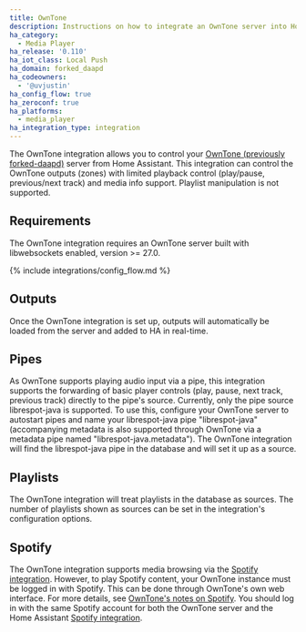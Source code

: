 ```yaml
---
title: OwnTone
description: Instructions on how to integrate an OwnTone server into Home Assistant.
ha_category:
  - Media Player
ha_release: '0.110'
ha_iot_class: Local Push
ha_domain: forked_daapd
ha_codeowners:
  - '@uvjustin'
ha_config_flow: true
ha_zeroconf: true
ha_platforms:
  - media_player
ha_integration_type: integration
---
```


The OwnTone integration allows you to control your [OwnTone (previously forked-daapd)](https://github.com/owntone/owntone-server) server from Home Assistant. This integration can control the OwnTone outputs (zones) with limited playback control (play/pause, previous/next track) and media info support. Playlist manipulation is not supported.

## Requirements

The OwnTone integration requires an OwnTone server built with libwebsockets enabled, version >= 27.0.

{% include integrations/config_flow.md %}

## Outputs

Once the OwnTone integration is set up, outputs will automatically be loaded from the server and added to HA in real-time.

## Pipes

As OwnTone supports playing audio input via a pipe, this integration supports the forwarding of basic player controls (play, pause, next track, previous track) directly to the pipe's source. Currently, only the pipe source librespot-java is supported. To use this, configure your OwnTone server to autostart pipes and name your librespot-java pipe "librespot-java" (accompanying metadata is also supported through OwnTone via a metadata pipe named "librespot-java.metadata"). The OwnTone integration will find the librespot-java pipe in the database and will set it up as a source.

## Playlists

The OwnTone integration will treat playlists in the database as sources. The number of playlists shown as sources can be set in the integration's configuration options.

## Spotify

The OwnTone integration supports media browsing via the [Spotify integration](/integrations/spotify). However, to play Spotify content, your OwnTone instance must be logged in with Spotify. This can be done through OwnTone's own web interface. For more details, see [OwnTone's notes on Spotify](https://owntone.github.io/owntone-server/integrations/spotify/#spotify). You should log in with the same Spotify account for both the OwnTone server and the Home Assistant [Spotify integration](/integrations/spotify).
